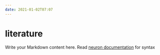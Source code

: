```yaml
---
date: 2021-01-02T07:07
---
```


# literature

Write your Markdown content here. Read [neuron documentation](https://neuron.zettel.page/2011404.html) for syntax

